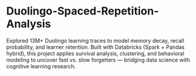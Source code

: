 # Duolingo-Spaced-Repetition-Analysis
Explored 13M+ Duolingo learning traces to model memory decay, recall probability, and learner retention. Built with Databricks (Spark + Pandas hybrid), this project applies survival analysis, clustering, and behavioral modeling to uncover fast vs. slow forgetters — bridging data science with cognitive learning research.
